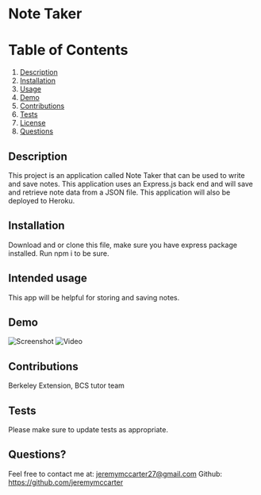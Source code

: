 # Note Taker



  # Table of Contents
  1. [Description](#description)
  2. [Installation](#installation)
  3. [Usage](#intended-usage)
  4. [Demo](#demo)
  5. [Contributions](#contributions)
  6. [Tests](#tests)
  7. [License](#license)
  8. [Questions](#questions?)
  

## Description
This project is an application called Note Taker that can be used to write and save notes. This application uses an Express.js back end and will save and retrieve note data from a JSON file. This application will also be deployed to Heroku.

  ##  Installation
  Download and or clone this file, make sure you have express package installed. Run npm i to be sure.
  

  ## Intended usage
  This app will be helpful for storing and saving notes.
   
 ## Demo
  ![Screenshot](https://user-images.githubusercontent.com/118328184/222605179-3e2a1d25-0e44-431e-a957-b443e29ce12a.png)
  ![Video](https://drive.google.com/file/d/1F1h_EBAzz4N_9GkKMukvMSHS8f6jzl_c/view)


  ## Contributions
  Berkeley Extension, BCS tutor team

  ## Tests
  Please make sure to update tests as appropriate.
  
 
  

   

  
 
  ## Questions?
  Feel free to contact me at: jeremymccarter27@gmail.com
  Github: https://github.com/jeremymccarter